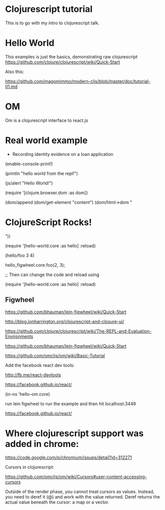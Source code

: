 # Clojurescript tutorial

This is to go with my intro to clojurescript talk.



# Hello World

This examples is just the basics, demonstrating raw clojurescript  https://github.com/clojure/clojurescript/wiki/Quick-Start

Also this:

https://github.com/magomimmo/modern-cljs/blob/master/doc/tutorial-01.md



# OM

Om is a clojurescript interface to react.js

# Real world example

- Recording identity evidence on a loan application

(enable-console-print!)

(println "hello world from the repl!")

(js/alert "Hello World!")

(require '[clojure.browser.dom :as dom])

(dom/append (dom/get-element "content") (dom/html->dom "<h1>ClojureScript Rocks!</h1>"))


(require '[hello-world.core :as hello] :reload)

(hello/foo 3 4)

hello_figwheel.core.foo(2, 3);

;; Then can change the code and reload using

(require '[hello-world.core :as hello] :reload)

## Figwheel

https://github.com/bhauman/lein-figwheel/wiki/Quick-Start

http://blog.jonharrington.org/clojurescript-and-closure-ui/

https://github.com/clojure/clojurescript/wiki/The-REPL-and-Evaluation-Environments

https://github.com/bhauman/lein-figwheel/wiki/Quick-Start

https://github.com/omcljs/om/wiki/Basic-Tutorial

Add the facebook react dev tools:

http://fb.me/react-devtools

https://facebook.github.io/react/

(in-ns 'hello-om.core)

run lein figwheel to run the example and then hit localhost:3449


https://facebook.github.io/react/
# Where clojurescript support was added in chrome:
https://code.google.com/p/chromium/issues/detail?id=312271


Cursors in clojurescript:

https://github.com/omcljs/om/wiki/Cursors#user-content-accessing-cursors

Outside of the render phase, you cannot treat cursors as values. Instead, you need to deref it (@) and work with the value returned. Deref returns the actual value beneath the cursor: a map or a vector.
